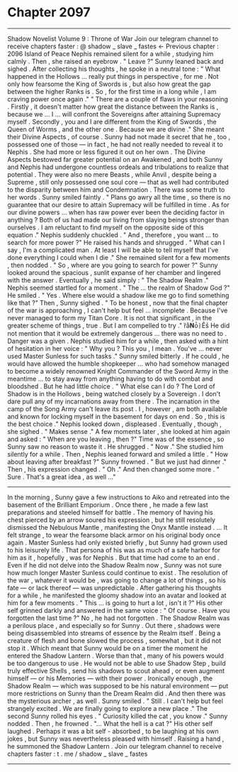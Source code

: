 
# Chapter 2097


---

Shadow Novelist
Volume 9 : Throne of War
Join our telegram channel to receive chapters faster : @ shadow _ slave _ fastes
← Previous chapter : 2096 Island of Peace
Nephis remained silent for a while , studying him calmly . Then , she raised an eyebrow .
" Leave ?"
Sunny leaned back and sighed .
After collecting his thoughts , he spoke in a neutral tone :
" What happened in the Hollows … really put things in perspective , for me . Not only how fearsome the King of Swords is , but also how great the gap between the higher Ranks is . So , for the first time in a long while , I am craving power once again ."
" There are a couple of flaws in your reasoning . Firstly , it doesn't matter how great the distance between the Ranks is , because we … I … will confront the Sovereigns after attaining Supremacy myself . Secondly , you and I are different from the King of Swords , the Queen of Worms , and the other one . Because we are divine ."
She meant their Divine Aspects , of course . Sunny had not made it secret that he , too , possessed one of those — in fact , he had not really needed to reveal it to Nephis . She had more or less figured it out on her own .
The Divine Aspects bestowed far greater potential on an Awakened , and both Sunny and Nephis had undergone countless ordeals and tribulations to realize that potential . They were also no mere Beasts , while Anvil , despite being a Supreme , still only possessed one soul core — that as well had contributed to the disparity between him and Condemnation .
There was some truth to her words .
Sunny smiled faintly .
" Plans go awry all the time , so there is no guarantee that our desire to attain Supremacy will be fulfilled in time . As for our divine powers … when has raw power ever been the deciding factor in anything ? Both of us had made our living from slaying beings stronger than ourselves . I am reluctant to find myself on the opposite side of this equation ."
Nephis suddenly chuckled .
" And , therefore , you want … to search for more power ?"
He raised his hands and shrugged .
" What can I say , I'm a complicated man . At least I will be able to tell myself that I've done everything I could when I die ."
She remained silent for a few moments , then nodded .
" So , where are you going to search for power ?"
Sunny looked around the spacious , sunlit expanse of her chamber and lingered with the answer .
Eventually , he said simply :
" The Shadow Realm ."
Nephis seemed startled for a moment .
" The … the realm of Shadow God ?"
He smiled .
" Yes . Where else would a shadow like me go to find something like that ?"
Then , Sunny sighed .
" To be honest , now that the final chapter of the war is approaching , I can't help but feel … incomplete . Because I've never managed to form my Titan Core . It is not that significant , in the greater scheme of things , true . But I am compelled to try ." ȑå𝐍ȱᛒÊṥ
He did not mention that it would be extremely dangerous … there was no need to . Danger was a given .
Nephis studied him for a while , then asked with a hint of hesitation in her voice :
" Why you ? This you , I mean . You've … never used Master Sunless for such tasks ."
Sunny smiled bitterly .
If he could , he would have allowed the humble shopkeeper … who had somehow managed to become a widely renowned Knight Commander of the Sword Army in the meantime … to stay away from anything having to do with combat and bloodshed . But he had little choice .
" What else can I do ? The Lord of Shadow is in the Hollows , being watched closely by a Sovereign . I don't dare pull any of my incarnations away from there . The incarnation in the camp of the Song Army can't leave its post . I , however , am both available and known for locking myself in the basement for days on end . So , this is the best choice ."
Nephis looked down , displeased .
Eventually , though , she sighed .
" Makes sense ."
A few moments later , she looked at him again and asked :
" When are you leaving , then ?"
Time was of the essence , so Sunny saw no reason to waste it .
He shrugged .
" Now ."
She studied him silently for a while .
Then , Nephis leaned forward and smiled a little .
" How about leaving after breakfast ?"
Sunny frowned .
" But we just had dinner ."
Then , his expression changed .
" Oh ."
And then changed some more .
" Sure . That's a great idea , as well …"
***
In the morning , Sunny gave a few instructions to Aiko and retreated into the basement of the Brilliant Emporium .
Once there , he made a few last preparations and steeled himself for battle .
The memory of having his chest pierced by an arrow soured his expression , but he still resolutely dismissed the Nebulous Mantle , manifesting the Onyx Mantle instead .
… It felt strange , to wear the fearsome black armor on his original body once again . Master Sunless had only existed briefly , but Sunny had grown used to his leisurely life . That persona of his was as much of a safe harbor for him as it , hopefully , was for Nephis .
But that time had come to an end . Even if he did not delve into the Shadow Realm now , Sunny was not sure how much longer Master Sunless could continue to exist . The resolution of the war , whatever it would be , was going to change a lot of things , so his fate — or lack thereof — was unpredictable .
After gathering his thoughts for a while , he manifested the gloomy shadow into an avatar and looked at him for a few moments .
" This … is going to hurt a lot , isn't it ?"
His other self grinned darkly and answered in the same voice :
" Of course . Have you forgotten the last time ?"
No , he had not forgotten . The Shadow Realm was a perilous place , and especially so for Sunny .
Out there , shadows were being disassembled into streams of essence by the Realm itself . Being a creature of flesh and bone slowed the process , somewhat , but it did not stop it .
Which meant that Sunny would be on a timer the moment he entered the Shadow Lantern . Worse than that , many of his powers would be too dangerous to use . He would not be able to use Shadow Step , build truly effective Shells , send his shadows to scout ahead , or even augment himself — or his Memories — with their power .
Ironically enough , the Shadow Realm — which was supposed to be his natural environment — put more restrictions on Sunny than the Dream Realm did .
And then there was the mysterious archer , as well .
Sunny smiled .
" Still . I can't help but feel strangely excited . We are finally going to explore a new place ."
The second Sunny rolled his eyes .
" Curiosity killed the cat , you know ."
Sunny nodded .
Then , he frowned .
"... What the hell is a cat ?"
His other self laughed .
Perhaps it was a bit self - absorbed , to be laughing at his own jokes , but Sunny was nevertheless pleased with himself .
Raising a hand , he summoned the Shadow Lantern .
Join our telegram channel to receive chapters faster : t . me / shadow _ slave _ fastes

---


